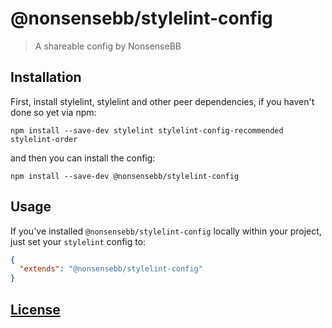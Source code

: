 # @nonsensebb/stylelint-config

> A shareable config by NonsenseBB

## Installation

First, install stylelint, stylelint and other peer dependencies, if you haven't done so yet via npm:

```shell
npm install --save-dev stylelint stylelint-config-recommended stylelint-order
```

and then you can install the config:

```shell
npm install --save-dev @nonsensebb/stylelint-config
```

## Usage

If you've installed `@nonsensebb/stylelint-config` locally within your project, just set your `stylelint` config to:

```json
{
  "extends": "@nonsensebb/stylelint-config"
}
```

## [License](../../LICENSE)
